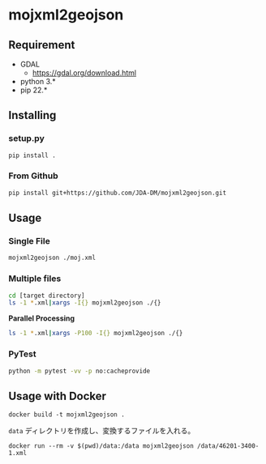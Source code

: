 # mojxml2geojson

## Requirement

- GDAL
  - https://gdal.org/download.html
- python 3.*
- pip 22.*

## Installing

### setup.py

```bash
pip install .
```

### From Github

```bash
pip install git+https://github.com/JDA-DM/mojxml2geojson.git
```

## Usage

### Single File

```bash
mojxml2geojson ./moj.xml
```

### Multiple files

```bash
cd [target directory]
ls -1 *.xml|xargs -I{} mojxml2geojson ./{}
```

**Parallel Processing**

```bash
ls -1 *.xml|xargs -P100 -I{} mojxml2geojson ./{}
```

### PyTest

```bash
python -m pytest -vv -p no:cacheprovide
```

## Usage with Docker

```
docker build -t mojxml2geojson .
```

`data` ディレクトリを作成し、変換するファイルを入れる。

```
docker run --rm -v $(pwd)/data:/data mojxml2geojson /data/46201-3400-1.xml
```
